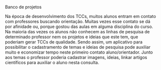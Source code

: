 Banco de projetos

Na época de desenvolvimento dos TCCs, muitos alunos
entram em contato com professores buscando orientação.
Muitas vezes esse contato se dá por afinidade ou,
porque gostou das aulas em alguma disciplina do curso.
Na maioria das vezes os alunos não conhecem as linhas de pesquisa
de determinado professor nem os projetos e ideias que este tem,
que poderiam gerar TCCs de qualidade.
Sendo assim, um aplicativo para possibilitar o cadastramento de temas
e ideias de pesquisa pode auxiliar muito e economizar tempo
neste primeiro contato aluno/orientador.
Junto aos temas o professor poderia cadastrar imagens, ideias,
linkar artigos científicos para auxiliar o aluno nesta consulta.
